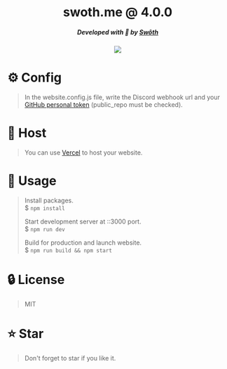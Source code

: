 <div align="center">
    <h1>swoth.me @ 4.0.0</h1>
    <h5>Developed with 💙 by <a href="https://swoth.me">Swôth</a></h5>
    <img src="https://i.ibb.co/HTpjPmV/image.png">
</div>

# ⚙️ Config
> In the website.config.js file, write the Discord webhook url and your [GitHub personal token](https://github.com/settings/tokens) (public_repo must be checked).

# 🔑 Host
> You can use [Vercel](https://vercel.com) to host your website.

# 📜 Usage
> Install packages. \
> $ `npm install`
>
> Start development server at ::3000 port. \
> $ `npm run dev`
>
> Build for production and launch website. \
> $ `npm run build && npm start`

# 🔒 License
> MIT

# ⭐ Star
> Don't forget to star if you like it.